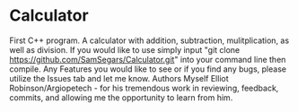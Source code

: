 # Calculator
First C++ program. 
A calculator with addition, subtraction, mulitplication, as well as division. 
If you would like to use simply input "git clone https://github.com/SamSegars/Calculator.git" into your command line then compile.
Any Features you would like to see or if you find any bugs, please utilize the Issues tab and let me know. 
Authors
Myself
Elliot Robinson/Argiopetech - for his tremendous work in reviewing, feedback, commits, and allowing me the opportunity to learn from him. 
